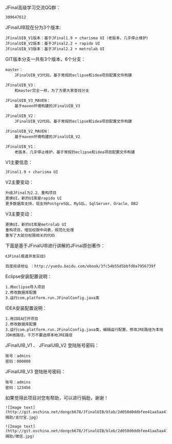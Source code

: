 JFinal高级学习交流QQ群：
	
	309647612

JFinalUIB现在分为3个版本:

	JFinalUIB_V1版本：基于JFinal1.9 + charisma UI（老版本，几乎停止维护）
	JFinalUIB_V2版本：基于JFinal2.2 + rapido UI
	JFinalUIB_V3版本：基于JFinal2.2 + metrolab UI

GIT版本分支一共有3个版本，6个分支：

	master：
		JFinalUIB_V3代码，基于常规的eclipse和idea项目配置文件构建
	
	JFinalUIB_V3：
		和master完全一样，为了方便大家查找分支
		
	JFinalUIB_V3_MAVEN：
		基于maven环境构建的JFinalUIB_V3
		
	JFinalUIB_V2：
		JFinalUIB_V2代码，基于常规的eclipse和idea项目配置文件构建
		
	JFinalUIB_V2_MAVEN：
		基于maven环境构建的JFinalUIB_V2
		
	JFinalUIB_V1：
		老版本，几乎停止维护，基于常规的eclipse和idea项目配置文件构建

V1主要信息：

	JFinal1.9 + charisma UI

V2主要变动：

	升级JFinal为2.2、重构项目
	更换UI，新的UI库是rapido UI
	更多数据库支持，现支持PostgreSQL、MySQL、SqlServer、Oracle、DB2

V3主要变动：

	更换UI，新的UI库是metrolab UI
	重构项目，增加权限中间表，规范化处理
	重写了大部分权限相关的代码

下面是基于JFinalUIB进行讲解的JFinal原创著作：

	《JFinal极速开发实战》

	百度阅读地址 ：http://yuedu.baidu.com/ebook/3fc54b55d5bbfd0a7956739f
	
Eclipse安装配置说明：

	1.用eclipse导入项目
	2.修改数据库配置
	3.运行com.platform.run.JFinalConfig.java类
	
IDEA安装配置说明：
	
	1.用IDEA打开项目
	2.修改数据库配置
	3.运行com.platform.run.JFinalConfig.java类，编辑运行配置，修改JRE路径为本地JDK根路径，千万不要选择本地JRE路径
	
JFinalUIB_V1 、 JFinalUIB_V2 登陆账号密码：
	
	账号：admins
	密码：000000
		
JFinalUIB_V3 登陆账号密码：
	
	账号：admins
	密码：123456


如果觉得此项目对您有帮助，可以进行捐助，谢谢！

	![Image text](http://git.oschina.net/dongcb678/JfinalUIB/blob/2d050d0ddbfee41aa5aa47248f333e35910878dd/doc/捐助/支付宝.jpg)
	
	![Image text](http://git.oschina.net/dongcb678/JfinalUIB/blob/2d050d0ddbfee41aa5aa47248f333e35910878dd/doc/捐助/微信.jpg)
	